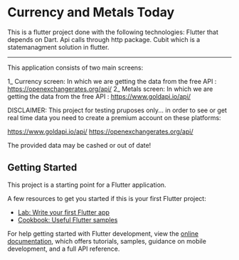 # Currency and Metals Today

This is a flutter project done with the following technologies:
Flutter that depends on Dart.
Api calls through http package.
Cubit which is a statemanagment solution in flutter.

***
This application consists of two main screens:

1_ Currency screen:
In which we are getting the data from the free API : 
  https://openexchangerates.org/api/
2_ Metals screen:
In which we are getting the data from the free API : 
  https://www.goldapi.io/api/

DISCLAIMER:
This project for testing pruposes only... in order to see or get real time data you need to create a premium account on these platforms:

https://www.goldapi.io/api/
https://openexchangerates.org/api/

The provided data may be cashed or out of date!

## Getting Started

This project is a starting point for a Flutter application.

A few resources to get you started if this is your first Flutter project:

- [Lab: Write your first Flutter app](https://docs.flutter.dev/get-started/codelab)
- [Cookbook: Useful Flutter samples](https://docs.flutter.dev/cookbook)

For help getting started with Flutter development, view the
[online documentation](https://docs.flutter.dev/), which offers tutorials,
samples, guidance on mobile development, and a full API reference.
